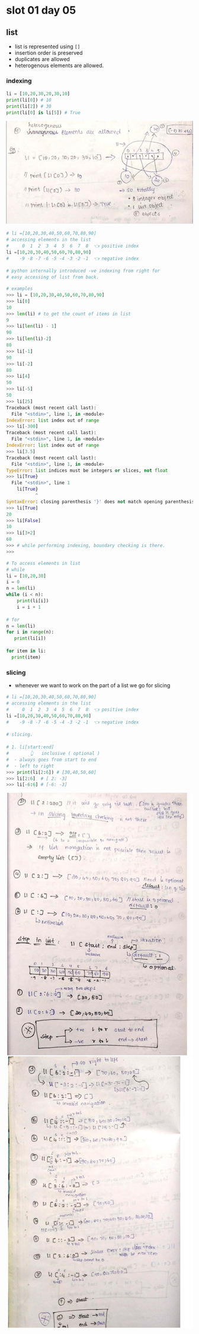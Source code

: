 # slot 01 day 05

## list

- list is represented using `[]`
- insertion order is preserved
- duplicates are allowed
- heterogenous elements are allowed.

### indexing

```python
li = [10,20,30,20,30,10]
print(li[0]) # 10
print(li[2]) # 30
print(li[0] is li[5]) # True
```

![alt text](image.png)

```python
# li =[10,20,30,40,50,60,70,80,90]
# accessing elements in the list
#     0  1  2  3  4  5  6  7  8  👈 positive index
li =[10,20,30,40,50,60,70,80,90]
#    -9 -8 -7 -6 -5 -4 -3 -2 -1  👈 negative index

# python internally introduced -ve indexing from right for
# easy accessing of list from back.
```

```python
# examples
>>> li = [10,20,30,40,50,60,70,80,90]
>>> li[0]
10
>>> len(li) # to get the count of items in list
9
>>> li[len(li) - 1]
90
>>> li[len(li)-2]
80
>>> li[-1]
90
>>> li[-2]
80
>>> li[4]
50
>>> li[-5]
50
>>> li[25]
Traceback (most recent call last):
  File "<stdin>", line 1, in <module>
IndexError: list index out of range
>>> li[-300]
Traceback (most recent call last):
  File "<stdin>", line 1, in <module>
IndexError: list index out of range
>>> li[3.5]
Traceback (most recent call last):
  File "<stdin>", line 1, in <module>
TypeError: list indices must be integers or slices, not float
>>> li[True}
  File "<stdin>", line 1
    li[True}
           ^
SyntaxError: closing parenthesis '}' does not match opening parenthesis '['
>>> li[True]
20
>>> li[False]
10
>>> li[3+2]
60
>>> # while performing indexing, boundary checking is there.
>>>
```

```python
# To access elements in list
# while 
li = [10,20,30]
i = 0
n = len(li)
while (i < n):
    print(li[i])
    i = i + 1

# for
n = len(li)
for i in range(n):
   print(li[i])

for item in li:
  print(item)
```

### slicing

- whenever we want to work on the part of a list we go for slicing

```python
# li =[10,20,30,40,50,60,70,80,90]
# accessing elements in the list
#     0  1  2  3  4  5  6  7  8  👈 positive index
li =[10,20,30,40,50,60,70,80,90]
#    -9 -8 -7 -6 -5 -4 -3 -2 -1  👈 negative index

# slicing.

# 1. li[start:end]
#        👆   inclusive ( optional )
#  - always goes from start to end
#  - left to right
>>> print(li[2:6]) # [30,40,50,60]
>>> li[2:6]  # [ 2: -3]
>>> li[-6:6] # [-6: -3]


```

![alt text](image-1.png)
![alt text](image-2.png)
